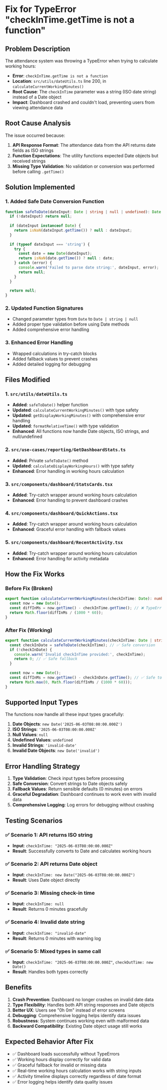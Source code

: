 # Fix for TypeError "checkInTime.getTime is not a function"

## Problem Description

The attendance system was throwing a TypeError when trying to calculate working hours:
- **Error**: `checkInTime.getTime is not a function`
- **Location**: `src/utils/dateUtils.ts` line 200, in `calculateCurrentWorkingMinutes()`
- **Root Cause**: The `checkInTime` parameter was a string (ISO date string) instead of a Date object
- **Impact**: Dashboard crashed and couldn't load, preventing users from viewing attendance data

## Root Cause Analysis

The issue occurred because:
1. **API Response Format**: The attendance data from the API returns date fields as ISO strings
2. **Function Expectations**: The utility functions expected Date objects but received strings
3. **Missing Type Validation**: No validation or conversion was performed before calling `.getTime()`

## Solution Implemented

### 1. **Added Safe Date Conversion Function**
```typescript
function safeToDate(dateInput: Date | string | null | undefined): Date | null {
  if (!dateInput) return null;
  
  if (dateInput instanceof Date) {
    return isNaN(dateInput.getTime()) ? null : dateInput;
  }
  
  if (typeof dateInput === 'string') {
    try {
      const date = new Date(dateInput);
      return isNaN(date.getTime()) ? null : date;
    } catch (error) {
      console.warn('Failed to parse date string:', dateInput, error);
      return null;
    }
  }
  
  return null;
}
```

### 2. **Updated Function Signatures**
- Changed parameter types from `Date` to `Date | string | null`
- Added proper type validation before using Date methods
- Added comprehensive error handling

### 3. **Enhanced Error Handling**
- Wrapped calculations in try-catch blocks
- Added fallback values to prevent crashes
- Added detailed logging for debugging

## Files Modified

### 1. `src/utils/dateUtils.ts`
- **Added**: `safeToDate()` helper function
- **Updated**: `calculateCurrentWorkingMinutes()` with type safety
- **Updated**: `getDisplayWorkingMinutes()` with comprehensive error handling
- **Updated**: `formatRelativeTime()` with type validation
- **Enhanced**: All functions now handle Date objects, ISO strings, and null/undefined

### 2. `src/use-cases/reporting/GetDashboardStats.ts`
- **Added**: Private `safeToDate()` method
- **Updated**: `calculateDisplayWorkingHours()` with type safety
- **Enhanced**: Error handling in working hours calculation

### 3. `src/components/dashboard/StatsCards.tsx`
- **Added**: Try-catch wrapper around working hours calculation
- **Enhanced**: Error handling to prevent dashboard crashes

### 4. `src/components/dashboard/QuickActions.tsx`
- **Added**: Try-catch wrapper around working hours calculation
- **Enhanced**: Graceful error handling with fallback values

### 5. `src/components/dashboard/RecentActivity.tsx`
- **Added**: Try-catch wrapper around working hours calculation
- **Enhanced**: Error handling for activity metadata

## How the Fix Works

### Before Fix (Broken)
```typescript
export function calculateCurrentWorkingMinutes(checkInTime: Date): number {
  const now = new Date();
  const diffInMs = now.getTime() - checkInTime.getTime(); // ❌ TypeError if checkInTime is string
  return Math.floor(diffInMs / (1000 * 60));
}
```

### After Fix (Working)
```typescript
export function calculateCurrentWorkingMinutes(checkInTime: Date | string): number {
  const checkInDate = safeToDate(checkInTime); // ✅ Safe conversion
  if (!checkInDate) {
    console.warn('Invalid checkInTime provided:', checkInTime);
    return 0; // ✅ Safe fallback
  }
  
  const now = new Date();
  const diffInMs = now.getTime() - checkInDate.getTime(); // ✅ Safe to call
  return Math.max(0, Math.floor(diffInMs / (1000 * 60)));
}
```

## Supported Input Types

The functions now handle all these input types gracefully:

1. **Date Objects**: `new Date('2025-06-03T08:00:00.000Z')`
2. **ISO Strings**: `'2025-06-03T08:00:00.000Z'`
3. **Null Values**: `null`
4. **Undefined Values**: `undefined`
5. **Invalid Strings**: `'invalid-date'`
6. **Invalid Date Objects**: `new Date('invalid')`

## Error Handling Strategy

1. **Type Validation**: Check input types before processing
2. **Safe Conversion**: Convert strings to Date objects safely
3. **Fallback Values**: Return sensible defaults (0 minutes) on errors
4. **Graceful Degradation**: Dashboard continues to work even with invalid data
5. **Comprehensive Logging**: Log errors for debugging without crashing

## Testing Scenarios

### ✅ **Scenario 1**: API returns ISO string
- **Input**: `checkInTime: "2025-06-03T08:00:00.000Z"`
- **Result**: Successfully converts to Date and calculates working hours

### ✅ **Scenario 2**: API returns Date object
- **Input**: `checkInTime: new Date("2025-06-03T08:00:00.000Z")`
- **Result**: Uses Date object directly

### ✅ **Scenario 3**: Missing check-in time
- **Input**: `checkInTime: null`
- **Result**: Returns 0 minutes gracefully

### ✅ **Scenario 4**: Invalid date string
- **Input**: `checkInTime: "invalid-date"`
- **Result**: Returns 0 minutes with warning log

### ✅ **Scenario 5**: Mixed types in same call
- **Input**: `checkInTime: "2025-06-03T08:00:00.000Z"`, `checkOutTime: new Date()`
- **Result**: Handles both types correctly

## Benefits

1. **Crash Prevention**: Dashboard no longer crashes on invalid date data
2. **Type Flexibility**: Handles both API string responses and Date objects
3. **Better UX**: Users see "0h 0m" instead of error screens
4. **Debugging**: Comprehensive logging helps identify data issues
5. **Robustness**: System continues working even with malformed data
6. **Backward Compatibility**: Existing Date object usage still works

## Expected Behavior After Fix

- ✅ Dashboard loads successfully without TypeErrors
- ✅ Working hours display correctly for valid data
- ✅ Graceful fallback for invalid or missing data
- ✅ Real-time working hours calculation works with string inputs
- ✅ Activity timeline displays correctly regardless of date format
- ✅ Error logging helps identify data quality issues
